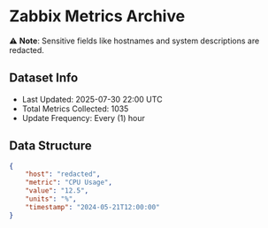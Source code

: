 # Zabbix Metrics Archive

⚠️ **Note**: Sensitive fields like hostnames and system descriptions are redacted.

## Dataset Info
- Last Updated: 2025-07-30 22:00 UTC
- Total Metrics Collected: 1035
- Update Frequency: Every (1) hour

## Data Structure
```json
{
    "host": "redacted",
    "metric": "CPU Usage",
    "value": "12.5",
    "units": "%",
    "timestamp": "2024-05-21T12:00:00"
}
```
